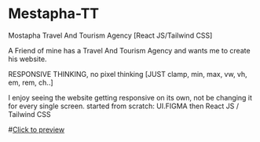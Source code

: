 # Mestapha-TT
Mostapha Travel And Tourism Agency [React JS/Tailwind CSS]

<p> A Friend of mine has a Travel And Tourism Agency and wants me to create his website.</p>
<p> RESPONSIVE THINKING, no pixel thinking [JUST clamp, min, max, vw, vh, em, rem, ch..] </p>
<p> I enjoy seeing the website getting responsive on its own, not be changing it for every single screen.
started from scratch: UI.FIGMA then React JS / Tailwind CSS </p>
#<a href=''>Click to preview</a>
